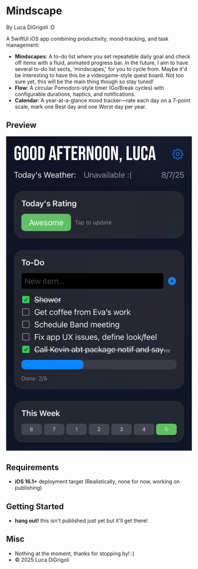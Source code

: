# Mindscape 

By Luca DiGrigoli :D

A SwiftUI iOS app combining productivity, mood‐tracking, and task management:

- **Mindscapes**: A to-do list where you set repeateble daily goal and check off items with a fluid, animated progress bar. In the future, I aim to have several to-do list sects, 'mindscapes,' for you to cycle from. Maybe it'd be interesting to have this be a videogame-style quest board. Not too sure yet, this will be the main thing though so stay tuned!
- **Flow**: A circular Pomodoro-style timer (Go/Break cycles) with configurable durations, haptics, and notifications.  
- **Calendar**: A year-at-a-glance mood tracker—rate each day on a 7-point scale, mark one Best day and one Worst day per year.

## Preview

![Mindscape preview](Mindscape/images/preview.jpeg)

## Requirements

- **iOS 16.1+** deployment target  (Realistically, none for now, working on publishing)

## Getting Started
- **hang out!** this isn't published just yet but it'll get there!

## Misc
- Nothing at the moment, thanks for stopping by! :)
- © 2025 Luca DiGrigoli
